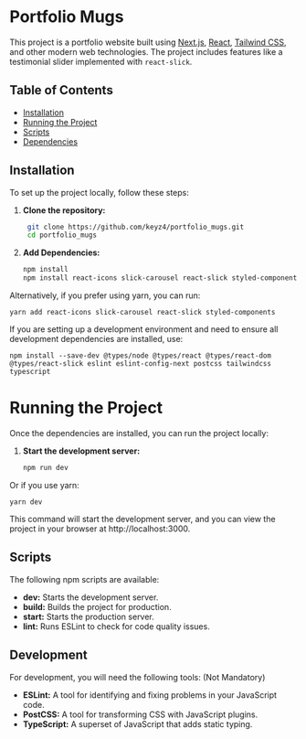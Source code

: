 # Portfolio Mugs

This project is a portfolio website built using [Next.js](https://nextjs.org/), [React](https://reactjs.org/), [Tailwind CSS](https://tailwindcss.com/), and other modern web technologies. The project includes features like a testimonial slider implemented with `react-slick`.

## Table of Contents

- [Installation](#installation)
- [Running the Project](#running-the-project)
- [Scripts](#scripts)
- [Dependencies](#dependencies)


## Installation

To set up the project locally, follow these steps:

1. **Clone the repository:**

   ```bash
    git clone https://github.com/keyz4/portfolio_mugs.git
    cd portfolio_mugs

2. **Add Dependencies:**
    ```bash
    npm install
    npm install react-icons slick-carousel react-slick styled-components

Alternatively, if you prefer using yarn, you can run:

    yarn add react-icons slick-carousel react-slick styled-components

If you are setting up a development environment and need to ensure all development dependencies are installed, use:

   
    npm install --save-dev @types/node @types/react @types/react-dom @types/react-slick eslint eslint-config-next postcss tailwindcss typescript

# Running the Project

Once the dependencies are installed, you can run the project locally:

1. **Start the development server:**

    ```bash
    npm run dev
Or if you use yarn:

    yarn dev

This command will start the development server, and you can view the project in your browser at http://localhost:3000.

## Scripts

The following npm scripts are available:

- **dev:** Starts the development server.
- **build:** Builds the project for production.
- **start:** Starts the production server.
- **lint:** Runs ESLint to check for code quality issues.


## Development

For development, you will need the following tools: (Not Mandatory)

- **ESLint:** A tool for identifying and fixing problems in your JavaScript code.
- **PostCSS:** A tool for transforming CSS with JavaScript plugins.
- **TypeScript:** A superset of JavaScript that adds static typing.


